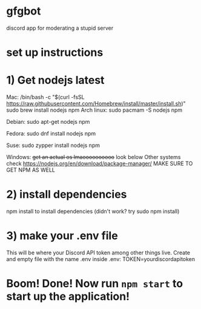 # gfgbot
discord app for moderating a stupid server

# set up instructions

# 1) Get nodejs latest
Mac: 
    /bin/bash -c "$(curl -fsSL https://raw.githubusercontent.com/Homebrew/install/master/install.sh)"
    sudo brew install nodejs npm
Arch linux:
    sudo pacmam -S nodejs npm

Debian:
    sudo apt-get nodejs npm

Fedora:
    sudo dnf install nodejs npm

Suse:
    sudo zypper install nodejs npm

Windows:
    ~~get an actual os lmaoooooooooo~~ look below
Other systems check https://nodejs.org/en/download/package-manager/ MAKE SURE TO GET NPM AS WELL

# 2) install dependencies
npm install to install dependencies
(didn't work? try sudo npm install)

# 3) make your .env file
This will be where your Discord API token among other things live.
Create and empty file with the name .env
inside .env:
TOKEN=yourdiscordapitoken

# Boom! Done! Now run ```npm start``` to start up the application!